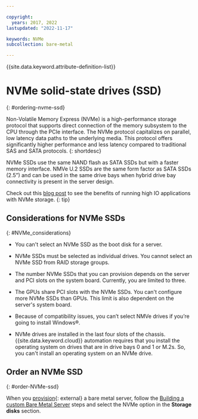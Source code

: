 ```yaml
---

copyright:
  years: 2017, 2022
lastupdated: "2022-11-17"

keywords: NVMe
subcollection: bare-metal

---
```


{{site.data.keyword.attribute-definition-list}}


# NVMe solid-state drives (SSD)
{: #ordering-nvme-ssd}

Non-Volatile Memory Express (NVMe) is a high-performance storage protocol that supports direct connection of the memory subsystem to the CPU through the PCIe interface. The NVMe protocol capitalizes on parallel, low latency data paths to the underlying media. This protocol offers significantly higher performance and less latency compared to traditional SAS and SATA protocols.
{: shortdesc}

NVMe SSDs use the same NAND flash as SATA SSDs but with a faster memory interface. NMVe U.2 SSDs are the same form factor as SATA SSDs (2.5”) and can be used in the same drive bays when hybrid drive bay connectivity is present in the server design.

Check out this [blog post](https://www.ibm.com/cloud/blog/benefits-of-running-high-io-applications-on-ibm-cloud-bare-metal-servers-with-nvme-storage) to see the benefits of running high IO applications with NVMe storage.
{: tip}

## Considerations for NVMe SSDs
{: #NVMe_considerations}

* You can't select an NVMe SSD as the boot disk for a server.

* NVMe SSDs must be selected as individual drives. You cannot select an NVMe SSD from RAID storage groups.

* The number NVMe SSDs that you can provision depends on the server and PCI slots on the system board. Currently, you are limited to three.

* The GPUs share PCI slots with the NVMe SSDs. You can't configure more NVMe SSDs than GPUs. This limit is also dependent on the server's system board.

* Because of compatibility issues, you can’t select NMVe drives if you’re going to install Windows&reg;.

* NVMe drives are installed in the last four slots of the chassis. {{site.data.keyword.cloud}} automation requires that you install the operating system on drives that are in drive bays 0 and 1 or M.2s. So, you can't install an operating system on an NVMe drive.

## Order an NVMe SSD
{: #order-NVMe-ssd}

When you [provision](https://cloud.ibm.com/gen1/infrastructure/provision/bm){: external} a bare metal server, follow the [Building a custom Bare Metal Server](/docs/bare-metal?topic=bare-metal-ordering-baremetal-server) steps and select the NVMe option in the **Storage disks** section.
